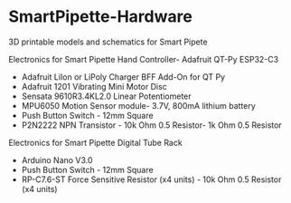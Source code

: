 # SmartPipette-Hardware
 3D printable models and schematics for Smart Pipete

Electronics for Smart Pipette Hand Controller- Adafruit QT-Py ESP32-C3
- Adafruit LiIon or LiPoly Charger BFF Add-On for QT Py
- Adafruit 1201 Vibrating Mini Motor Disc
- Sensata 9610R3.4KL2.0 Linear Potentiometer
- MPU6050 Motion Sensor module- 3.7V, 800mA lithium battery
- Push Button Switch - 12mm Square
- P2N2222 NPN Transistor
- 10k Ohm 0.5 Resistor- 1k Ohm 0.5 Resistor

Electronics for Smart Pipette Digital Tube Rack
- Arduino Nano V3.0
- Push Button Switch - 12mm Square
- RP-C7.6-ST Force Sensitive Resistor (x4 units)
- 10k Ohm 0.5 Resistor (x4 units)
